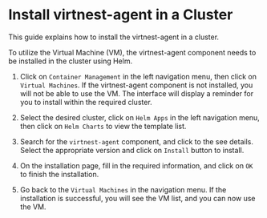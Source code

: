 # Install virtnest-agent in a Cluster

This guide explains how to install the virtnest-agent in a cluster.

To utilize the Virtual Machine (VM), the virtnest-agent component needs to be installed in the cluster using Helm.

1. Click on `Container Management` in the left navigation menu, then click on `Virtual Machines`. If the virtnest-agent component is not installed, you will not be able to use the VM. The interface will display a reminder for you to install within the required cluster.

2. Select the desired cluster, click on `Helm Apps` in the left navigation menu, then click on `Helm Charts` to view the template list.

3. Search for the `virtnest-agent` component, and click to the see details. Select the appropriate version and click on `Install` button to install.

4. On the installation page, fill in the required information, and click on `OK` to finish the installation.

5. Go back to the `Virtual Machines` in the navigation menu. If the installation is successful, you will see the VM list, and you can now use the VM.
